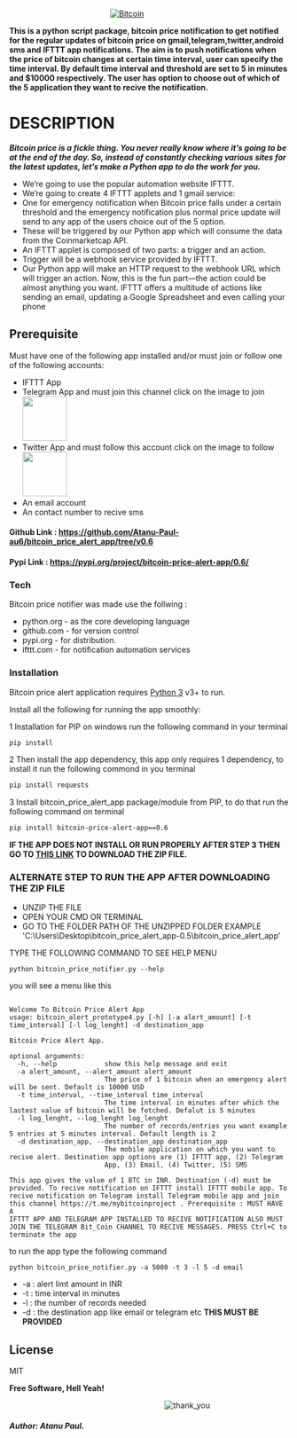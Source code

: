 &emsp;&emsp;&emsp;&emsp;&emsp;&emsp;&emsp;&emsp;&emsp;&emsp;&emsp;&emsp;&emsp;[![Bitcoin](https://media.giphy.com/media/NW4hBBjqMJfOg/giphy.gif)](https://bitcoin.org/en/)

__This is a python script package, bitcoin price notification to get notified for the regular updates of bitcoin price on gmail,telegram,twitter,android sms and IFTTT app notifications. The aim is to push notifications when the price of bitcoin changes at certain time interval, user can specify the time interval. By default time interval and threshold are set to 5 in minutes and $10000 respectively. The user has option to choose out of which of the 5 application they want to recive the notification.__

# DESCRIPTION
__*Bitcoin price is a fickle thing. You never really know where it’s going to be at the end of the day. So, instead of constantly checking various sites for the latest updates, let’s make a Python app to do the work for you.*__

<ul>
  <li>We’re going to use the popular automation website IFTTT.</li>
  <li>We’re going to create 4 IFTTT applets and 1 gmail service:</li>
  <li>One for emergency notification when Bitcoin price falls under a certain threshold and the emergency notification plus normal price update will send to any app of the users choice out of the 5 option.</li>
  <li>These will be triggered by our Python app which will consume the data from the Coinmarketcap API.</li>
  <li>An IFTTT applet is composed of two parts: a trigger and an action.</li>
  <li>Trigger will be a webhook service provided by IFTTT.</li>
  <li>Our Python app will make an HTTP request to the webhook URL which will trigger an action. Now, this is the fun part—the action could be almost anything you want. IFTTT offers a multitude of actions like sending an email, updating a Google Spreadsheet and even calling your phone</li>
</ul>

## Prerequisite

Must have one of the following app installed and/or must join or follow one of the following accounts:
  - IFTTT App
  - Telegram App and must join this channel click on the image to join <a href="https://t.me/mybitcoinproject"> <img src="https://media2.giphy.com/media/1gdue30RkC7TPsefAP/giphy.gif" width="80"/></a> 
  - Twitter App and must follow this account click on the image to follow <a href="https://twitter.com/AtanuPa02151991"> <img src="https://media.giphy.com/media/M9O6ePwNJ58UMF1Rvq/giphy.gif" width="80" /></a> 
  - An email account
  - An contact number to recive sms
  
#### Github Link : https://github.com/Atanu-Paul-au6/bitcoin_price_alert_app/tree/v0.6
#### Pypi Link   : https://pypi.org/project/bitcoin-price-alert-app/0.6/

### Tech

Bitcoin price notifier was made use the follwing :

* python.org - as the core developing language
* github.com - for version control
* pypi.org - for distribution.
* ifttt.com - for notification automation services

### Installation

Bitcoin price alert application requires [Python 3](https://python.org/) v3+ to run.

Install all the following for running the app smoothly:

1 Installation for PIP on windows run the following command in your terminal
```sh
pip install
```
2 Then install the app dependency, this app only requires 1 dependency, to install it run the following commond in you terminal

```sh
pip install requests
```
3 Install bitcoin_price_alert_app package/module from PIP, to do that run the following command on terminal

```sh
pip install bitcoin-price-alert-app==0.6
```
__IF THE APP DOES NOT INSTALL OR RUN PROPERLY AFTER STEP 3 THEN GO TO [THIS LINK](https://github.com/Atanu-Paul-au6/bitcoin_price_alert_app/archive/v0.6.tar.gz) TO DOWNLOAD THE ZIP FILE.__

### ALTERNATE STEP TO RUN THE APP AFTER DOWNLOADING THE ZIP FILE

* UNZIP THE FILE 
* OPEN YOUR CMD OR TERMINAL 
* GO TO THE FOLDER PATH OF THE UNZIPPED FOLDER EXAMPLE 'C:\Users\Desktop\bitcoin_price_alert_app-0.5\bitcoin_price_alert_app'


TYPE THE FOLLOWING COMMAND TO SEE HELP MENU
```
python bitcoin_price_notifier.py --help
```
you will see a menu like this
```

Welcome To Bitcoin Price Alert App
usage: bitcoin_alert_prototype4.py [-h] [-a alert_amount] [-t time_interval] [-l log_lenght] -d destination_app

Bitcoin Price Alert App.

optional arguments:
  -h, --help            show this help message and exit
  -a alert_amount, --alert_amount alert_amount
                        The price of 1 bitcoin when an emergency alert will be sent. Default is 10000 USD
  -t time_interval, --time_interval time_interval
                        The time interval in minutes after which the lastest value of bitcoin will be fetched. Defalut is 5 minutes
  -l log_lenght, --log_lenght log_lenght
                        The number of records/entries you want example 5 entries at 5 minutes interval. Default length is 2
  -d destination_app, --destination_app destination_app
                        The mobile application on which you want to recive alert. Destination app options are (1) IFTTT app, (2) Telegram
                        App, (3) Email, (4) Twitter, (5) SMS

This app gives the value of 1 BTC in INR. Destination (-d) must be provided. To recive notification on IFTTT install IFTTT mobile app. To
recive notification on Telegram install Telegram mobile app and join this channel https://t.me/mybitcoinproject . Prerequisite : MUST HAVE A
IFTTT APP AND TELEGRAM APP INSTALLED TO RECIVE NOTIFICATION ALSO MUST JOIN THE TELEGRAM Bit_Coin CHANNEL TO RECIVE MESSAGES. PRESS Ctrl+C to
terminate the app
```
to run the app type the following command
```
python bitcoin_price_notifier.py -a 5000 -t 3 -l 5 -d email
```
* -a : alert limt amount in INR
* -t : time interval in minutes
* -l : the number of records needed
* -d : the destination app like email or telegram etc __THIS MUST BE PROVIDED__

License
----

MIT

**Free Software, Hell Yeah!**

&emsp;&emsp;&emsp;&emsp;&emsp;&emsp;&emsp;&emsp;&emsp;&emsp;&emsp;&emsp;&emsp;&emsp;&emsp;&emsp;&emsp;&emsp;&emsp;&emsp;![thank_you](https://media.giphy.com/media/95P1vO6r7rsk0/200_d.gif)

##### Author: Atanu Paul.
